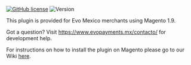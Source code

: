 [![GitHub license](https://github.com/EVO-Mexico)](https://github.com/UniversalPay/Magento_1.9/blob/master/LICENSE) ![Version](https://img.shields.io/badge/version-1.1.0-informational)

This plugin is provided for Evo Mexico merchants using Magento 1.9.

Got a question? Visit https://www.evopayments.mx/contacto/ for development help.

For instructions on how to install the plugin on Magento please go to our Wiki [here](https://github.com/EVO-Mexico).